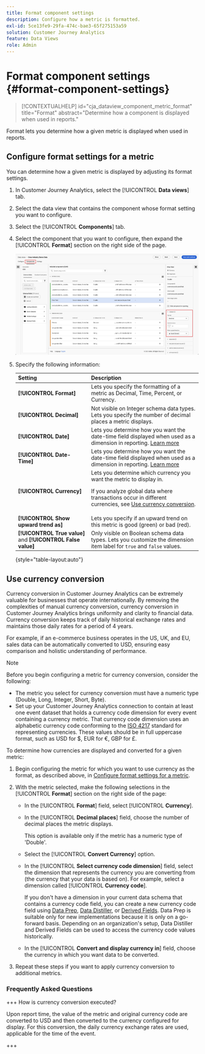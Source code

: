 ```yaml
---
title: Format component settings
description: Configure how a metric is formatted.
exl-id: 5ce13fe9-29fa-474c-bae3-65f275153a59
solution: Customer Journey Analytics
feature: Data Views
role: Admin
---
```

# Format component settings {#format-component-settings}

<!-- markdownlint-disable MD034 -->

>[!CONTEXTUALHELP]
>id="cja_dataview_component_metric_format"
>title="Format"
>abstract="Determine how a component is displayed when used in reports."

<!-- markdownlint-enable MD034 -->


Format lets you determine how a given metric is displayed when used in reports.

## Configure format settings for a metric

You can determine how a given metric is displayed by adjusting its format settings.

1. In Customer Journey Analytics, select the [!UICONTROL **Data views**] tab.

1. Select the data view that contains the component whose format setting you want to configure. 

1. Select the [!UICONTROL **Components**] tab.

1. Select the component that you want to configure, then expand the [!UICONTROL **Format**] section on the right side of the page.

   ![Format settings](../assets/format-settings.png)

1. Specify the following information:

   | Setting | Description |
   | --- | --- |
   | **[!UICONTROL Format]** | Lets you specify the formatting of a metric as Decimal, Time, Percent, or Currency. |
   | **[!UICONTROL Decimal]** | Not visible on Integer schema data types. Lets you specify the number of decimal places a metric displays. |
   | **[!UICONTROL Date]** | Lets you determine how you want the date-time field displayed when used as a dimension in reporting. [Learn more](../../use-cases/data-views/data-views-usecases.md#date-and-date-time-use-cases) |
   | **[!UICONTROL Date-Time]** | Lets you determine how you want the date-time field displayed when used as a dimension in reporting. [Learn more](../../use-cases/data-views/data-views-usecases.md#date-and-date-time-use-cases) |
   | **[!UICONTROL Currency]** | Lets you determine which currency you want the metric to display in. <p>If you analyze global data where transactions occur in different currencies, see  [Use currency conversion](#use-currency-conversion).</p> |
   | **[!UICONTROL Show upward trend as]** | Lets you specify if an upward trend on this metric is good (green) or bad (red). |
   | **[!UICONTROL True value]** and **[!UICONTROL False value]** | Only visible on Boolean schema data types. Lets you customize the dimension item label for `true` and `false` values. |

   {style="table-layout:auto"}

## Use currency conversion

Currency conversion in Customer Journey Analytics can be extremely valuable for businesses that operate internationally. By removing the complexities of manual currency conversion, currency conversion in Customer Journey Analytics brings uniformity and clarity to financial data. Currency conversion keeps track of daily historical exchange rates and maintains those daily rates for a period of 4 years. 

For example, if an e-commerce business operates in the US, UK, and EU, sales data can be automatically converted to USD, ensuring easy comparison and holistic understanding of performance.

>[!NOTE]
>
>Before you begin configuring a metric for currency conversion, consider the following:
>
>* The metric you select for currency conversion must have a numeric type (Double, Long, Integer, Short, Byte).
>* Set up your Customer Journey Analytics connection to contain at least one event dataset that holds a currency code dimension for every event containing a currency metric. That currency code dimension uses an alphabetic currency code conforming to the [ISO 4217](https://www.iso.org/iso-4217-currency-codes.html) standard for representing currencies. These values should be in full uppercase format, such as USD for $, EUR for &euro;, GBP for £. 

To determine how currencies are displayed and converted for a given metric:

1. Begin configuring the metric for which you want to use currency as the format, as described above, in [Configure format settings for a metric](#configure-format-settings-for-a-metric). 

1. With the metric selected, make the following selections in the [!UICONTROL **Format**] section on the right side of the page:

   * In the [!UICONTROL **Format**] field, select [!UICONTROL **Currency**]. 

   * In the [!UICONTROL **Decimal places**] field, choose the number of decimal places the metric displays.

     This option is available only if the metric has a numeric type of 'Double'.

   * Select the [!UICONTROL **Convert Currency**] option.

   * In the [!UICONTROL **Select currency code dimension**] field, select the dimension that represents the currency you are converting from (the currency that your data is based on). For example, select a dimension called [!UICONTROL **Currency code**].

     If you don't have a dimension in your current data schema that contains a currency code field, you can create a new currency code field using [Data Prep](https://experienceleague.adobe.com/docs/experience-platform/data-prep/home.html), [Data Distiller](https://experienceleague.adobe.com/docs/experience-platform/query/data-distiller/overview.html), or [Derived Fields](/help/data-views/derived-fields/derived-fields.md). Data Prep is suitable only for new implementations because it is only on a go-forward basis. Depending on an organization's setup, Data Distiller and Derived Fields can be used to access the currency code values historically.

   * In the [!UICONTROL **Convert and display currency in**] field, choose the currency in which you want data to be converted.

1. Repeat these steps if you want to apply currency conversion to additional metrics.



### Frequently Asked Questions

+++ How is currency conversion executed?

Upon report time, the value of the metric and original currency code are converted to USD and then converted to the currency configured for display. For this conversion, the daily currency exchange rates are used, applicable for the time of the event.

+++

